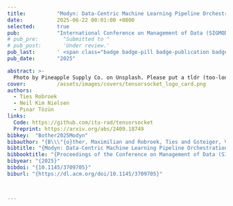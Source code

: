 ```yaml
---
title:          "Modyn: Data-Centric Machine Learning Pipeline Orchestration"
date:           2025-06-22 00:01:00 +0800
selected:       true
pub:            "International Conference on Management of Data (SIGMOD)"
# pub_pre:        "Submitted to "
# pub_post:       'Under review.'
pub_last:       ' <span class="badge badge-pill badge-publication badge-success">Spotlight</span>'
pub_date:       "2025"

abstract: >-
  Photo by Pineapple Supply Co. on Unsplash. Please put a tldr (too-long-didnt-read, 1~2 sentences) of your publication here. It is not recommended to put the actual abstract here because it is usually too long to fit in. $\LaTeX$ is supported. $a=b+c$.
cover:          /assets/images/covers/tensorsocket_logo_card.png
authors:
  - Ties Robroek
  - Neil Kim Nielsen
  - Pınar Tözün
links:
  Code: https://github.com/itu-rad/tensorsocket
  Preprint: https://arxiv.org/abs/2409.18749
bibkey:  "Bother2025Modyn"
bibauthor: "{B\\\"{o}ther, Maximilian and Robroek, Ties and Gsteiger, Viktor and Ma, Xianzhe and T\\\"{o}z\\\"{u}n, P{\\i}nar and Klimovic, Ana}"
bibtitle: "{Modyn: Data-Centric Machine Learning Pipeline Orchestration}"
bibbooktitle: "{Proceedings of the Conference on Management of Data (SIGMOD)}"
bibyear: "{2025}"
bibdoi: "{10.1145/3709705}"
biburl: "{https://dl.acm.org/doi/10.1145/3709705}"



---
```

